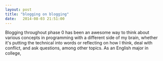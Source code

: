 ```yaml
---
layout: post
title: "blogging on blogging"
date:   2014-08-03 21:51:00
---
```

Blogging throughout phase 0 has been an awesome way to think about various concepts in programming with a different side of my brain, whether it's putting the technical into words or reflecting on how I think, deal with conflict, and ask questions, among other topics. As an English major in college,  